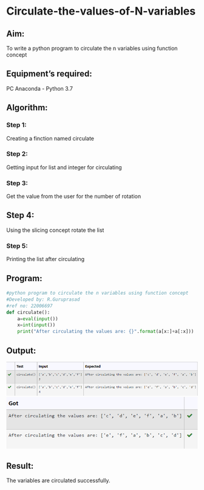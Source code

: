 # Circulate-the-values-of-N-variables
## Aim:
To write a python program to circulate the n variables using function concept
## Equipment’s required:
PC
Anaconda - Python 3.7
## Algorithm: 
### Step 1:
Creating a finction named circulate

### Step 2:
Getting input for list and integer for circulating

### Step 3:
Get the value from the user for the number of rotation

## Step 4:
Using the slicing concept rotate the list

### Step 5:
Printing the list after circulating
## Program:
```python
#python program to circulate the n variables using function concept
#Developed by: R.Guruprasad
#ref no: 22006697
def circulate():
    a=eval(input())
    x=int(input())
    print("After circulating the values are: {}".format(a[x:]+a[:x]))

```
## Output:
![label](./pict1.png)
![label](./pict2.png)

## Result:
The variables are circulated successfully.